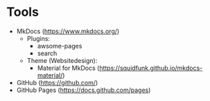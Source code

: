 # Tools

- MkDocs (https://www.mkdocs.org/) 
    - Plugins: 
        - awsome-pages
        - search
    - Theme (Websitedesign): 
        - Material for MkDocs (https://squidfunk.github.io/mkdocs-material/)
- GitHub (https://github.com/)
- GitHub Pages (https://docs.github.com/pages)
